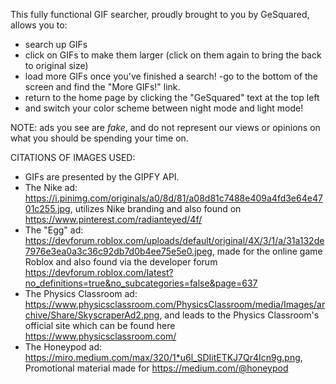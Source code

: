 This fully functional GIF searcher, proudly brought to you by GeSquared, allows you to: 
- search up GIFs
- click on GIFs to make them larger (click on them again to bring the back to original size)
- load more GIFs once you've finished a search! 
  -go to the bottom of the screen and find the "More GIFs!" link.
- return to the home page by clicking the "GeSquared" text at the top left
- and switch your color scheme between night mode and light mode!

NOTE: ads you see are *fake*, and do not represent our views or opinions on what you should be spending your time on. 


CITATIONS OF IMAGES USED:
- GIFs are presented by the GIPFY API.
- The Nike ad: https://i.pinimg.com/originals/a0/8d/81/a08d81c7488e409a4fd3e64e4701c255.jpg, utilizes Nike branding and also found on https://www.pinterest.com/radianteyed/4f/
- The "Egg" ad: https://devforum.roblox.com/uploads/default/original/4X/3/1/a/31a132de7976e3ea0a3c36c92db7d0b4ee75e5e0.jpeg, made for the online game Roblox and also found via the developer forum https://devforum.roblox.com/latest?no_definitions=true&no_subcategories=false&page=637
- The Physics Classroom ad: https://www.physicsclassroom.com/PhysicsClassroom/media/Images/archive/Share/SkyscraperAd2.png, and leads to the Physics Classroom's official site which can be found here https://www.physicsclassroom.com/
- The Honeypod ad: https://miro.medium.com/max/320/1*u6l_SDIitETKJ7Qr4Icn9g.png,  Promotional material made for https://medium.com/@honeypod
